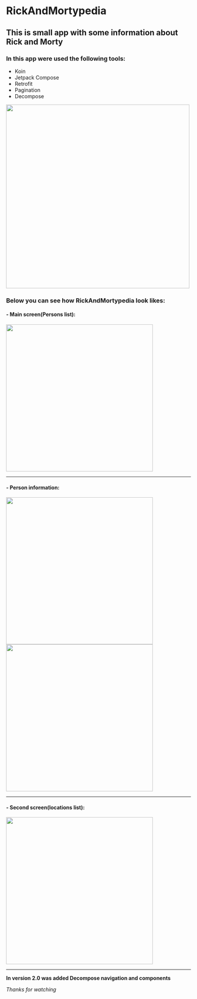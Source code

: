 # RickAndMortypedia
## This is small app with some information about Rick and Morty
### In this app were used the following tools:
- Koin
- Jetpack Compose
- Retrofit
- Pagination
- Decompose

<img src="https://steamuserimages-a.akamaihd.net/ugc/440577537831767359/076AA934B10F4717B4A05F62BA33515D4ECE364F/?imw=512&amp;imh=397&amp;ima=fit&amp;impolicy=Letterbox&amp;imcolor=%23000000&amp;letterbox=true" width="500"/> 

 
### Below you can see how RickAndMortypedia look likes:
#### - Main screen(Persons list): #


<img src="http://post-images.org/photo-page.php?photo=tF1w4Xp8" width="400"/> 

***

#### - Person information:


<div id="header" align="start">
<img src="http://post-images.org/photo-page.php?photo=mVeoZrqF" width="400"/> 
  <img src="http://post-images.org/photo-page.php?photo=FAtq3DGe" width="400"/> 
  </div> 

***

#### - Second screen(locations list): #


<img src="http://post-images.org/photo-page.php?photo=3WQo5Uhp" width="400"/> 

***

**In version 2.0 was added Decompose navigation and components** 


*Thanks for watching*
